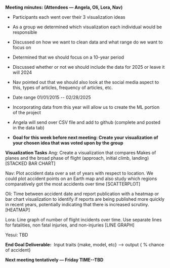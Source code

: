 **Meeting minutes: (Attendees — Angela, Oli, Lora, Nav)**

- Participants each went over their 3 visualization ideas 
- As a group we determined which visualization each individual would be responsible 
- Discussed on how we want to clean data and what range do we want to focus on
- Determined that we should focus on a 10-year period
- Discussed whether or not we should include the data for 2025 or leave it will 2024
- Nav pointed out that we should also look at the social media aspect to this, types of articles, frequency of articles, etc.
- Date range 01/01/2015 -- 02/28/2025
- Incorporating data from this year will allow us to create the ML portion of the project
- Angela will send over CSV file and add to github (complete and posted in the data tab)

- **Goal for this week before next meeting: Create your visualization of your chosen idea that was voted upon by the group**

**Visualization Tasks** 
Ang: Create a visualization that compares Makes of planes and the broad phase of flight (approach, initial climb, landing) [STACKED BAR CHART] 

Nav: Plot accident data over a set of years with respect to location. We could plot accident points on an Earth map and also study which regions comparatively got the most accidents over time [SCATTERPLOT] 

Oli: Time between accident date and report publication with a heatmap or bar chart visualization to identify if reports are being published more quickly in recent years, potentially indicating that there is increased scrutiny. [HEATMAP] 

Lora: Line graph of number of flight incidents over time. Use separate lines for fatalities, non fatal injuries, and non-injuries [LINE GRAPH]

Yesui: TBD

**End Goal Deliverable:**  Input traits {make, model, etc}  —> output { % chance of accident}    

**Next meeting tentatively — Friday TIME--TBD**
